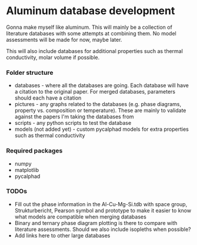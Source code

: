 # Aluminum database development

Gonna make myself like aluminum. This will mainly be a collection of literature databases with some attempts at combining them. No model assessments will be made for now, maybe later.

This will also include databases for additional properties such as thermal conductivity, molar volume if possible.

### Folder structure
- databases - where all the databases are going. Each database will have a citation to the original paper. For merged databases, parameters should each have a citation
- pictures - any graphs related to the databases (e.g. phase diagrams, property vs. composition or temperature). These are mainly to validate against the papers I'm taking the databases from
- scripts - any python scripts to test the database
- models (not added yet) - custom pycalphad models for extra properties such as thermal conductivity

### Required packages
- numpy
- matplotlib
- pycalphad

### TODOs
- Fill out the phase information in the Al-Cu-Mg-Si.tdb with space group, Strukturbericht, Pearson symbol and prototype to make it easier to know what models are compatible when merging databases
- Binary and ternary phase diagram plotting is there to compare with literature assessments. Should we also include isopleths when possible?
- Add links here to other large databases